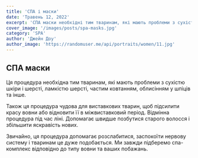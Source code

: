 ```yaml
---
title: 'СПА і маски'
date: 'Травень 12, 2022'
excerpt: 'СПА маски необхідні тим тваринам, які мають проблеми з сухістю шкіри і шерсті, ламкістю шерсті, частим ковтанням, облисінням у шпіців та інше.'
cover_image: '/images/posts/spa-masks.jpg'
category: 'SPA'
author: 'Джейн Доу'
author_image: 'https://randomuser.me/api/portraits/women/11.jpg'
---
```


## СПА маски
Ця процедура необхідна тим тваринам, які мають проблеми з сухістю шкіри і шерсті, ламкістю шерсті, частим ковтанням, облисінням у шпіців та інше.

Також ця процедура чудова для виставкових тварин, щоб підсилити красу вовни або відновити її в міжвиставковий період.
Відмінна процедура під час ліні. Допомагає швидше позбутися старого волосся і збільшити яскравість нових.

Звичайно, ця процедура допомагає розслабитися, заспокоїти нервову систему і тваринам це дуже подобається.
Ми завжди підберемо спа-комплекс відповідно до типу вовни та ваших побажань.
